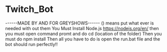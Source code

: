 # Twitch_Bot

------MADE BY AND FOR GREYSHOWS------
() means put what ever is needed with out them
You Must Install Node.js
https://nodejs.org/en/
then you must open command promt and do
cd (location of the folder)
Then you must do
npm install
Then  all you have to do is open the run.bat file and the bot should run perfectly!!
